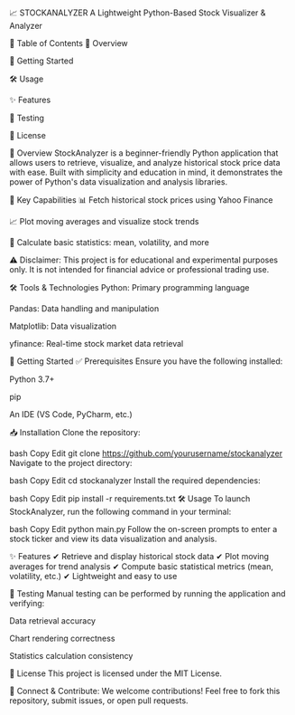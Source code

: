 📈 STOCKANALYZER
A Lightweight Python-Based Stock Visualizer & Analyzer






📝 Table of Contents
📖 Overview

🚀 Getting Started

🛠 Usage

✨ Features

🧪 Testing

📄 License

📖 Overview
StockAnalyzer is a beginner-friendly Python application that allows users to retrieve, visualize, and analyze historical stock price data with ease. Built with simplicity and education in mind, it demonstrates the power of Python's data visualization and analysis libraries.

🔑 Key Capabilities
📊 Fetch historical stock prices using Yahoo Finance

📈 Plot moving averages and visualize stock trends

📐 Calculate basic statistics: mean, volatility, and more

⚠ Disclaimer: This project is for educational and experimental purposes only. It is not intended for financial advice or professional trading use.

🛠 Tools & Technologies
Python: Primary programming language

Pandas: Data handling and manipulation

Matplotlib: Data visualization

yfinance: Real-time stock market data retrieval

🚀 Getting Started
✅ Prerequisites
Ensure you have the following installed:

Python 3.7+

pip

An IDE (VS Code, PyCharm, etc.)

📥 Installation
Clone the repository:

bash
Copy
Edit
git clone https://github.com/yourusername/stockanalyzer
Navigate to the project directory:

bash
Copy
Edit
cd stockanalyzer
Install the required dependencies:

bash
Copy
Edit
pip install -r requirements.txt
🛠 Usage
To launch StockAnalyzer, run the following command in your terminal:

bash
Copy
Edit
python main.py
Follow the on-screen prompts to enter a stock ticker and view its data visualization and analysis.

✨ Features
✔ Retrieve and display historical stock data
✔ Plot moving averages for trend analysis
✔ Compute basic statistical metrics (mean, volatility, etc.)
✔ Lightweight and easy to use

🧪 Testing
Manual testing can be performed by running the application and verifying:

Data retrieval accuracy

Chart rendering correctness

Statistics calculation consistency

📄 License
This project is licensed under the MIT License.

🔗 Connect & Contribute:
We welcome contributions! Feel free to fork this repository, submit issues, or open pull requests.
